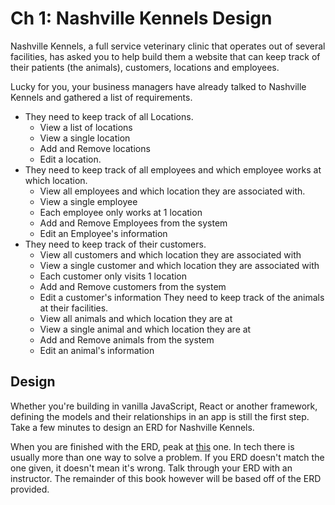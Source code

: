 # Ch 1: Nashville Kennels Design

Nashville Kennels, a full service veterinary clinic that operates out of several facilities, has asked you to help build them a website that can keep track of their patients (the animals), customers, locations and employees.  

Lucky for you, your business managers have already talked to Nashville Kennels and gathered a list of requirements.  

- They need to keep track of all Locations.
  - View a list of locations
  - View a single location
  - Add and Remove locations
  - Edit a location.
- They need to keep track of all employees and which employee works at which location.  
  - View all employees and which location they are associated with.  
  - View a single employee
  - Each employee only works at 1 location
  - Add and Remove Employees from the system
  - Edit an Employee's information
- They need to keep track of their customers.
  - View all customers and which location they are associated with  
  - View a single customer and which location they are associated with
  - Each customer only visits 1 location
  - Add and Remove customers from the system
  - Edit a customer's information
They need to keep track of the animals at their facilities.
  - View all animals and which location they are at 
  - View a single animal and which location they are at
  - Add and Remove animals from the system
  - Edit an animal's information


## Design

Whether you're building in vanilla JavaScript, React or another framework, defining the models and their relationships in an app is still the first step.  Take a few minutes to design an ERD for Nashville Kennels.  

When you are finished with the ERD, peak at [this](./KENNELS_ERD.md) one.  In tech there is usually more than one way to solve a problem.  If you ERD doesn't match the one given, it doesn't mean it's wrong.  Talk through your ERD with an instructor.  The remainder of this book however will be based off of the ERD provided.